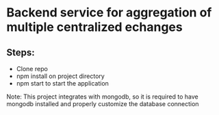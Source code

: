 # Backend service for aggregation of multiple centralized echanges

## Steps:

- Clone repo
- npm install on project directory
- npm start to start the application

Note: This project integrates with mongodb, so it is required to have mongodb installed and properly customize the database connection
